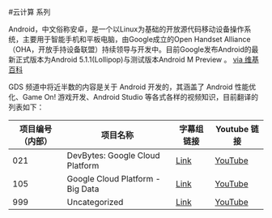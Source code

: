 #云计算 系列

Android，中文俗称安卓，是一个以Linux为基础的开放源代码移动设备操作系统，主要用于智能手机和平板电脑，由Google成立的Open Handset Alliance（OHA，开放手持设备联盟）持续领导与开发中。目前Google发布Android的最新正式版本为Android 5.1.1(Lollipop)与测试版本Android M Preview 。 [via 维基百科](http://https://zh.wikipedia.org/wiki/Android)

GDS 频道中将近半数的内容是关于 Android 开发的，其涵盖了 Android 性能优化、Game On! 游戏开发、Android Studio 等各式各样的视频知识，目前翻译的列表如下：

| 项目编号（内部） | 项目名称 | 字幕组链接 | Youtube 链接  |
| ---- | ---- | ---- | ---- |
|  021 | DevBytes: Google Cloud Platform  | [Link](/Cloud/021-Devbytes-Google-Cloud-Platform/index.html) | [YouTube](https://www.youtube.com/playlist?list=PLOU2XLYxmsILr4jbLsRec0SIVZOUk9hn0) |
|  105 | Google Cloud Platform - Big Data  | [Link](/Cloud/105-Google-Cloud-Platform-Big-Data/index.html) | [YouTube](https://www.youtube.com/playlist?list=PLOU2XLYxmsIKk5-eHOvuTwJvMkbV1DyUW) |
|  999 | Uncategorized | [Link](/Cloud/999-Uncategorized/index.html) | [YouTube](https://) |

